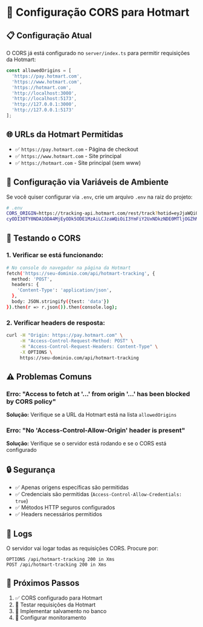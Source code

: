 # 🔧 Configuração CORS para Hotmart

## 📋 Configuração Atual

O CORS já está configurado no `server/index.ts` para permitir requisições da Hotmart:

```javascript
const allowedOrigins = [
  'https://pay.hotmart.com',
  'https://www.hotmart.com', 
  'https://hotmart.com',
  'http://localhost:3000',
  'http://localhost:5173',
  'http://127.0.0.1:3000',
  'http://127.0.0.1:5173'
];
```

## 🌐 URLs da Hotmart Permitidas

- ✅ `https://pay.hotmart.com` - Página de checkout
- ✅ `https://www.hotmart.com` - Site principal
- ✅ `https://hotmart.com` - Site principal (sem www)

## 🔧 Configuração via Variáveis de Ambiente

Se você quiser configurar via `.env`, crie um arquivo `.env` na raiz do projeto:

```bash
# .env
CORS_ORIGIN=https://tracking-api.hotmart.com/rest/track?hotid=eyJjaWQiOiIxNzQ3MTcyODI3OTY0NDA1ODA4MjEyODk5ODE1MzAiLCJiaWQiOiIxNzQ3MT
cyODI3OTY0NDA1ODA4MjEyODk5ODE1MzAiLCJzaWQiOiI3YmFiY2UxNDkzNDE0MTljOGZhMjBmMTY5NTk4OTRhYSIsInBhZ2V2aWV3X2lkIjoiUFZqcmdoOGRpbG16YW1jMzMyYnZ5IiwidHJhY2VfaWQiOiJMVDkwaGJlYWFjdGI4bWMzMzJjbm8ifQ==&previous=http%3A%2F%2Flocalhost%3A3000%2F&cid=174717282796440580821289981530&bid=174717282796440580821289981530&sid=7babce149341419c8fa20f16959894aa&locationHref=https%3A%2F%2Fpay.hotmart.com%2FD98080625O%3Futm_source%3Dorganic%26utm_campaign%3D%26utm_medium%3D%26utm_content%3D%26utm_term%3D%26bid%3D1750319543781
```

## 🧪 Testando o CORS

### 1. Verificar se está funcionando:
```bash
# No console do navegador na página da Hotmart
fetch('https://seu-dominio.com/api/hotmart-tracking', {
  method: 'POST',
  headers: {
    'Content-Type': 'application/json',
  },
  body: JSON.stringify({test: 'data'})
}).then(r => r.json()).then(console.log);
```

### 2. Verificar headers de resposta:
```bash
curl -H "Origin: https://pay.hotmart.com" \
     -H "Access-Control-Request-Method: POST" \
     -H "Access-Control-Request-Headers: Content-Type" \
     -X OPTIONS \
     https://seu-dominio.com/api/hotmart-tracking
```

## ⚠️ Problemas Comuns

### Erro: "Access to fetch at '...' from origin '...' has been blocked by CORS policy"

**Solução:** Verifique se a URL da Hotmart está na lista `allowedOrigins`

### Erro: "No 'Access-Control-Allow-Origin' header is present"

**Solução:** Verifique se o servidor está rodando e se o CORS está configurado

## 🔒 Segurança

- ✅ Apenas origens específicas são permitidas
- ✅ Credenciais são permitidas (`Access-Control-Allow-Credentials: true`)
- ✅ Métodos HTTP seguros configurados
- ✅ Headers necessários permitidos

## 📝 Logs

O servidor vai logar todas as requisições CORS. Procure por:
```
OPTIONS /api/hotmart-tracking 200 in Xms
POST /api/hotmart-tracking 200 in Xms
```

## 🎯 Próximos Passos

1. ✅ CORS configurado para Hotmart
2. 🔄 Testar requisições da Hotmart
3. 🔄 Implementar salvamento no banco
4. 🔄 Configurar monitoramento 